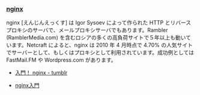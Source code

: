 ### [nginx](http://nginx.org/ja/)

nginx [えんじんえっくす] は Igor Sysoev によって作られた HTTP とリバースプロキシのサーバで、メールプロキシサーバでもあります。Rambler (RamblerMedia.com) を含むロシアの多くの高負荷サイトで５年以上も動いています。Netcraft によると、nginx は 2010 年 4 月時点で 4.70% の人気サイトでサーバーとして、もしくはプロキシとして利用されています。成功例としては FastMail.FM や Wordpress.com があります。

- [入門！ nginx - tumblr](http://shim0mura.hatenadiary.jp/entry/20120110/1326198429)

- [nginx入門](http://www.slideshare.net/ttkzw/nginx-primer)
